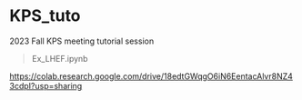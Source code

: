 # KPS_tuto
2023 Fall KPS meeting tutorial session

> Ex_LHEF.ipynb
> 
https://colab.research.google.com/drive/18edtGWqgO6iN6EentacAlvr8NZ43cdpI?usp=sharing
